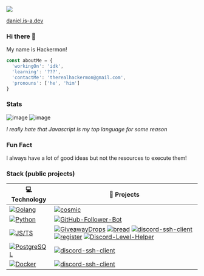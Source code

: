 ![](https://komarev.com/ghpvc/?username=hackermondev&color=orange)

[daniel.is-a.dev](https://daniel.is-a.dev)

### Hi there 👋

My name is Hackermon!

```js
const aboutMe = {
  'workingOn': 'idk',
  'learning': '???',
  'contactMe': 'therealhackermon@gmail.com',
  'pronouns': ['he', 'him']
}

```

<!--
- 🔭 I’m currently working on 
- 🌱 I’m currently learning Java
- 👯 I’m looking to collaborate on Cornrella (contact me for more info)
- 📫 How to reach me: email me therealhackermon@gmail.com
- 😄 Pronouns: He, Him
- ⚡ Fun fact: I'm dumb

-->

### Stats

![image](https://github-readme-stats.vercel.app/api/top-langs/?username=hackermondev)
![image](https://github-readme-stats.vercel.app/api?username=hackermondev&count_private=1)

*I really hate that Javascript is my top language for some reason*

### Fun Fact

I always have a lot of good ideas but not the resources to execute them!

### Stack (public projects)

<!-- START OF PROFILE STACK, DO NOT REMOVE -->
| 💻 **Technology** | 🚀 **Projects** |
| - | - |
| [![Golang](https://img.shields.io/static/v1?label=&message=Golang&color=7FD6EA&logo=go&logoColor=FFFFFF)](https://golang.org/) | [![cosmic](https://img.shields.io/static/v1?label=&message=cosmic&color=000605&logo=github&logoColor=FFFFFF&labelColor=000605)](https://github.com/hackermondev/cosmic) |
| [![Python](https://img.shields.io/static/v1?label=&message=Python&color=3C78A9&logo=python&logoColor=FFFFFF)](https://www.python.org/) | [![GitHub-Follower-Bot](https://img.shields.io/static/v1?label=&message=GitHub-Follower-Bot&color=000605&logo=github&logoColor=FFFFFF&labelColor=000605)](https://github.com/hackermondev/GitHub-Follower-Bot) |
| [![JS/TS](https://img.shields.io/static/v1?label=&message=JS/TS&color=3878C6&logo=typescript&logoColor=FFFFFF)](https://www.typescriptlang.org/) | [![GiveawayDrops](https://img.shields.io/static/v1?label=&message=GiveawayDrops&color=000605&logo=github&logoColor=FFFFFF&labelColor=000605)](https://github.com/hackermondev/GiveawayDrops) [![bread](https://img.shields.io/static/v1?label=&message=bread&color=000605&logo=github&logoColor=FFFFFF&labelColor=000605)](https://github.com/hackermondev/bread) [![discord-ssh-client](https://img.shields.io/static/v1?label=&message=discord-ssh-client&color=000605&logo=github&logoColor=FFFFFF&labelColor=000605)](https://github.com/hackermondev/discord-ssh-client) [![register](https://img.shields.io/static/v1?label=&message=register&color=000605&logo=github&logoColor=FFFFFF&labelColor=000605)](https://github.com/is-a-dev/register) [![Discord-Level-Helper](https://img.shields.io/static/v1?label=&message=Discord-Level-Helper&color=000605&logo=github&logoColor=FFFFFF&labelColor=000605)](https://github.com/hackermondev/Discord-Level-Helper) |
| [![PostgreSQL](https://img.shields.io/static/v1?label=&message=PostgreSQL&color=336791&logo=postgresql&logoColor=FFFFFF)](https://postgres.org) | [![discord-ssh-client](https://img.shields.io/static/v1?label=&message=discord-ssh-client&color=000605&logo=github&logoColor=FFFFFF&labelColor=000605)](https://github.com/hackermondev/discord-ssh-client) |
| [![Docker](https://img.shields.io/static/v1?label=&message=Docker&color=4FA1EF&logo=docker&logoColor=FFFFFF)](https://www.docker.com/) | [![discord-ssh-client](https://img.shields.io/static/v1?label=&message=discord-ssh-client&color=000605&logo=github&logoColor=FFFFFF&labelColor=000605)](https://github.com/hackermondev/discord-ssh-client) |
<!-- END OF PROFILE STACK, DO NOT REMOVE -->